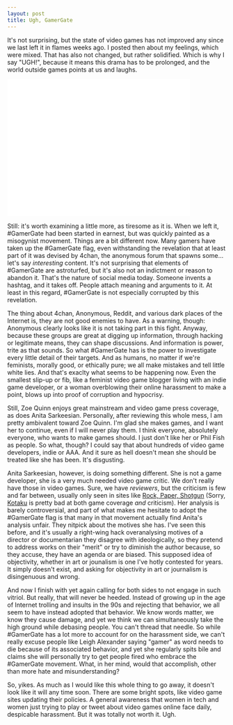 ```yaml
---
layout: post
title: Ugh, GamerGate
---
```


It's not surprising, but the state of video games has not improved any since we last left it in flames weeks ago. I posted then about my feelings, which were mixed. That has also not changed, but rather solidified. Which is why I say "UGH!", because it means this drama has to be prolonged, and the world outside games points at us and laughs.  

<iframe width="420" height="315" src="//www.youtube.com/embed/rX7wtNOkuHo" frameborder="0" allowfullscreen></iframe>  

Still: it's worth examining a little more, as tiresome as it is. When we left it, #GamerGate had been started in earnest, but was quickly painted as a misogynist movement. Things are a bit different now. Many gamers have taken up the #GamerGate flag, even withstanding the revelation that at least part of it was devised by 4chan, the anonymous forum that spawns some... let's say *interesting* content. It's not surprising that elements of #GamerGate are astroturfed, but it's also not an indictment or reason to abandon it. That's the nature of social media today. Someone invents a hashtag, and it takes off. People attach meaning and arguments to it. At least in this regard, #GamerGate is not especially corrupted by this revelation.   

The thing about 4chan, Anonymous, Reddit, and various dark places of the Internet is, they are not good enemies to have. As a warning, though: Anonymous clearly looks like it is not taking part in this fight. Anyway, because these groups are great at digging up information, through hacking or legitimate means, they can shape discussions. And information is power, trite as that sounds. So what #GamerGate has is the power to investigate every little detail of their targets. And as humans, no matter if we're feminists, morally good, or ethically pure; we all make mistakes and tell little white lies. And that's exaclty what seems to be happening now. Even the smallest slip-up or fib, like a feminist video game blogger living with an indie game developer, or a woman overblowing their online harassment to make a point, blows up into proof of corruption and hypocrisy.  

Still, Zoe Quinn enjoys great mainstream and video game press coverage, as does Anita Sarkeesian. Personally, after reviewing this whole mess, I am pretty ambivalent toward Zoe Quinn. I'm glad she makes games, and I want her to continue, even if I will never play them. I think everyone, absolutely everyone, who wants to make games should. I just don't like her or Phil Fish as people. So what, though? I could say that about hundreds of video game developers, indie or AAA. And it sure as hell doesn't mean she should be treated like she has been. It's disgusting.    

Anita Sarkeesian, however, is doing something different. She is not a game developer, she is a very much needed video game critic. We don't really have those in video games. Sure, we have *reviewers*, but the criticism is few and far between, usually only seen in sites like [Rock, Paper, Shotgun](http://www.rockpapershotgun.com/) (Sorry, [Kotaku](http://kotaku.com/) is pretty bad at both game coverage *and* criticism). Her analysis is barely controversial, and part of what makes me hesitate to adopt the #GamerGate flag is that many in that movement actually find Anita's analysis unfair. They nitpick about the motives she has. I've seen this before, and it's usually a right-wing hack overanalysing motives of a director or documentarian they disagree with ideologically, so they pretend to address works on their "merit" or try to diminish the author because, so they accuse, they have an agenda or are biased. This supposed idea of objectivity, whether in art or jounalism is one I've hotly contested for years. It simply doesn't exist, and asking for objectivity in art or journalism is disingenuous and wrong.   

And now I finish with yet again calling for both sides to not engage in such vitriol. But really, that will never be heeded. Instead of growing up in the age of Internet trolling and insults in the 90s and rejecting that behavior, we all seem to have instead adopted that behavior. We know words matter, we know they cause damage, and yet we think we can simultaneously take the high ground while debasing people. You can't thread that needle. So while #GamerGate has a lot more to account for on the harassment side, we can't really excuse people like Leigh Alexander saying "gamer" as word needs to die because of its associated behavior, and yet she regularly spits bile and claims she will personally try to get people fired who embrace the #GamerGate movement. What, in her mind, would that accomplish, other than more hate and misunderstanding?    

So, yikes. As much as I would like this whole thing to go away, it doesn't look like it will any time soon. There are some bright spots, like video game sites updating their policies. A general awareness that women in tech and women just trying to play or tweet about video games online face daily, despicable harassment. But it was totally not worth it. Ugh.
